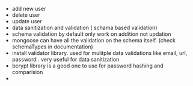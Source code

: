 - add new user
- delete user
- update user
- data sanitization and validation ( schama based validation)
- schema validation by default only work on addition not updation
- mongoose can have all the validation on the schema itself. (check schemaTypes in documentation)
- install validator library. used for mulitple data validations like email, url, password . very useful for data sanitization
- bcrypt library is a good one to use for password hashing and comparision
- 